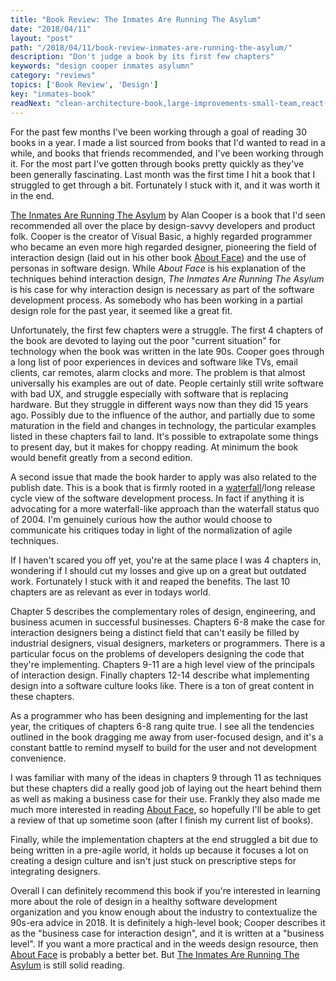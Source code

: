 ```yaml
---
title: "Book Review: The Inmates Are Running The Asylum"
date: "2018/04/11"
layout: "post"
path: "/2018/04/11/book-review-inmates-are-running-the-asylum/"
description: "Don't judge a book by its first few chapters"
keywords: "design cooper inmates asylumn"
category: "reviews"
topics: ['Book Review', 'Design']
key: "inmates-book"
readNext: "clean-architecture-book,large-improvements-small-team,react-confessions"
---
```



For the past few months I've been working through a goal of reading 30 books in a year.  I made a list sourced from books that I'd wanted to read in a while, and books that friends recommended, and I've been working through it.  For the most part I've gotten through books pretty quickly as they've been generally fascinating.  Last month was the first time I hit a book that I struggled to get through a bit.  Fortunately I stuck with it, and it was worth it in the end.

[The Inmates Are Running The Asylum](https://amzn.to/2qeSTYz) by Alan Cooper is a book that I'd seen recommended all over the place by design-savvy developers and product folk.  Cooper is the creator of Visual Basic, a highly regarded programmer who became an even more high regarded designer, pioneering the field of interaction design (laid out in his other book [About Face](https://amzn.to/2IItvkP)) and the use of personas in software design.  While *About Face* is his explanation of the techniques behind interaction design, *The Inmates Are Running The Asylum* is his case for why interaction design is necessary as part of the software development process.  As somebody who has been working in a partial design role for the past year, it seemed like a great fit.

Unfortunately, the first few chapters were a struggle.  The first 4 chapters of the book are devoted to laying out the poor "current situation" for technology when the book was written in the late 90s.  Cooper goes through a long list of poor experiences in devices and software like TVs, email clients, car remotes, alarm clocks and more.  The problem is that almost universally his examples are out of date.  People certainly still write software with bad UX, and struggle especially with software that is replacing hardware.  But they struggle in different ways now than they did 15 years ago.  Possibly due to the influence of the author, and partially due to some maturation in the field and changes in technology, the particular examples listed in these chapters fail to land. It's possible to extrapolate some things to present day, but it makes for choppy reading.  At minimum the book would benefit greatly from a second edition.

A second issue that made the book harder to apply was also related to the publish date.  This is a book that is firmly rooted in a [waterfall](https://en.wikipedia.org/wiki/Waterfall_model)/long release cycle view of the software development process. In fact if anything it is advocating for a more waterfall-like approach than the waterfall status quo of 2004.  I'm genuinely curious how the author would choose to communicate his critiques today in light of the normalization of agile techniques.

If I haven't scared you off yet, you're at the same place I was 4 chapters in, wondering if I should cut my losses and give up on a great but outdated work.  Fortunately I stuck with it and reaped the benefits. The last 10 chapters are as relevant as ever in todays world.

Chapter 5 describes the complementary roles of design, engineering, and business acumen in successful businesses.  Chapters 6-8 make the case for interaction designers being a distinct field that can't easily be filled by industrial designers, visual designers, marketers or programmers. There is a particular focus on the problems of developers designing the code that they're implementing.  Chapters 9-11 are a high level view of the principals of interaction design.  Finally chapters 12-14 describe what implementing design into a software culture looks like.  There is a ton of great content in these chapters.

As a programmer who has been designing and implementing for the last year, the critiques of chapters 6-8 rang quite true.  I see all the tendencies outlined in the book dragging me away from user-focused design, and it's a constant battle to remind myself to build for the user and not development convenience.

I was familiar with many of the ideas in chapters 9 through 11 as techniques but these chapters did a really good job of laying out the heart behind them as well as making a business case for their use.  Frankly they also made me much more interested in reading [About Face](https://amzn.to/2IItvkP), so hopefully I'll be able to get a review of that up sometime soon (after I finish my current list of books).

Finally, while the implementation chapters at the end struggled a bit due to being written in a pre-agile world, it holds up because it focuses a lot on creating a design culture and isn't just stuck on prescriptive steps for integrating designers.

Overall I can definitely recommend this book if you're interested in learning more about the role of design in a healthy software development organization and you know enough about the industry to contextualize the 90s-era advice in 2018.  It is definitely a high-level book; Cooper describes it as the "business case for interaction design", and it is written at a "business level".  If you want a more practical and in the weeds design resource, then [About Face](https://amzn.to/2IItvkP) is probably a better bet.  But [The Inmates Are Running The Asylum](https://amzn.to/2qeSTYz) is still solid reading.
